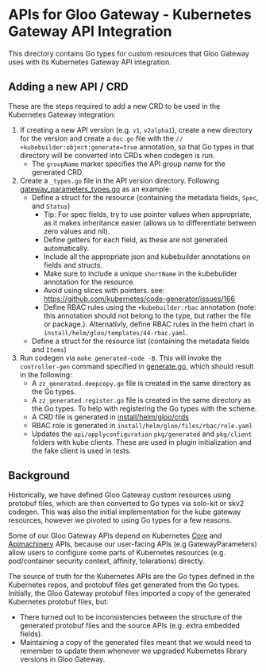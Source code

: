 # APIs for Gloo Gateway - Kubernetes Gateway API Integration

This directory contains Go types for custom resources that Gloo Gateway uses with its Kubernetes Gateway API integration.

## Adding a new API / CRD

These are the steps required to add a new CRD to be used in the Kubernetes Gateway integration:

1. If creating a new API version (e.g. `v1`, `v2alpha1`), create a new directory for the version and create a `doc.go` file with the `// +kubebuilder:object:generate=true` annotation, so that Go types in that directory will be converted into CRDs when codegen is run.
    - The `groupName` marker specifies the API group name for the generated CRD.
2. Create a `_types.go` file in the API version directory. Following [gateway_parameters_types.go](/api/v1alpha1/gateway_parameters_types.go) as an example:
    - Define a struct for the resource (containing the metadata fields, `Spec`, and `Status`)
        - Tip: For spec fields, try to use pointer values when appropriate, as it makes inheritance easier (allows us to differentiate between zero values and nil).
        - Define getters for each field, as these are not generated automatically.
        - Include all the appropriate json and kubebuilder annotations on fields and structs.
        - Make sure to include a unique `shortName` in the kubebuilder annotation for the resource.
        - Avoid using slices with pointers. see: https://github.com/kubernetes/code-generator/issues/166
        - Define RBAC rules using the `+kubebuilder:rbac` annotation (note: this annotation should not belong to the type, but rather the file or package.). Alternativly, define RBAC rules in the helm chart in `install/helm/gloo/templates/44-rbac.yaml`.
    - Define a struct for the resource list (containing the metadata fields and `Items`)
3. Run codegen via `make generated-code -B`. This will invoke the `controller-gen` command specified in [generate.go](/hack/generate.go), which should result in the following:
    - A `zz_generated.deepcopy.go` file is created in the same directory as the Go types.
    - A `zz_generated.register.go` file is created in the same directory as the Go types. To help with registering the Go types with the scheme.
    - A CRD file is generated in [install/helm/gloo/crds](/install/helm/gloo/crds)
    - RBAC role is generated in `install/helm/gloo/files/rbac/role.yaml`
    - Updates the `api/applyconfiguration` `pkg/generated` and `pkg/client` folders with kube clients. These are used in plugin initialization and the fake client is used in tests.

## Background

Historically, we have defined Gloo Gateway custom resources using protobuf files, which are then converted to Go types via solo-kit or skv2 codegen. This was also the initial implementation for the kube gateway resources, however we pivoted to using Go types for a few reasons.

Some of our Gloo Gateway APIs depend on Kubernetes [Core](https://github.com/kubernetes/api) and [Apimachinery](https://github.com/kubernetes/apimachinery) APIs, because our user-facing APIs (e.g GatewayParameters) allow users to configure some parts of Kubernetes resources (e.g. pod/container security context, affinity, tolerations) directly.

The source of truth for the Kubernetes APIs are the Go types defined in the Kubernetes repos, and protobuf files get generated from the Go types. Initially, the Gloo Gateway protobuf files imported a copy of the generated Kubernetes protobuf files, but:

- There turned out to be inconsistencies between the structure of the generated protobuf files and the source APIs (e.g. extra embedded fields).
- Maintaining a copy of the generated files meant that we would need to remember to update them whenever we upgraded Kubernetes library versions in Gloo Gateway.
